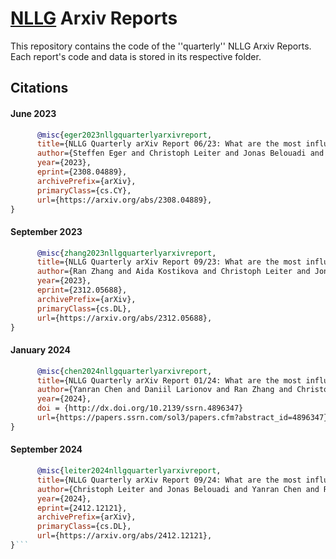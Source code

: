 # [NLLG](https://nl2g.github.io/) Arxiv Reports

This repository contains the code of the ''quarterly'' NLLG Arxiv Reports. Each report's code and data is stored in its respective folder.

## Citations

#### June 2023
```bibtex
      @misc{eger2023nllgquarterlyarxivreport,
      title={NLLG Quarterly arXiv Report 06/23: What are the most influential current AI Papers?}, 
      author={Steffen Eger and Christoph Leiter and Jonas Belouadi and Ran Zhang and Aida Kostikova and Daniil Larionov and Yanran Chen and Vivian Fresen},
      year={2023},
      eprint={2308.04889},
      archivePrefix={arXiv},
      primaryClass={cs.CY},
      url={https://arxiv.org/abs/2308.04889}, 
}
```

#### September 2023
```bibtex
      @misc{zhang2023nllgquarterlyarxivreport,
      title={NLLG Quarterly arXiv Report 09/23: What are the most influential current AI Papers?}, 
      author={Ran Zhang and Aida Kostikova and Christoph Leiter and Jonas Belouadi and Daniil Larionov and Yanran Chen and Vivian Fresen and Steffen Eger},
      year={2023},
      eprint={2312.05688},
      archivePrefix={arXiv},
      primaryClass={cs.DL},
      url={https://arxiv.org/abs/2312.05688}, 
}
```

#### January 2024
```bibtex
      @misc{chen2024nllgquarterlyarxivreport,
      title={NLLG Quarterly arXiv Report 01/24: What are the most influential current AI Papers?}, 
      author={Yanran Chen and Daniil Larionov and Ran Zhang and Christoph Leiter and Jonas Belouadi and Aida Kostikova and Steffen Eger},
      year={2024},
      doi = {http://dx.doi.org/10.2139/ssrn.4896347}
      url={https://papers.ssrn.com/sol3/papers.cfm?abstract_id=4896347} 
}
```

#### September 2024
```bibtex
      @misc{leiter2024nllgquarterlyarxivreport,
      title={NLLG Quarterly arXiv Report 09/24: What are the most influential current AI Papers?}, 
      author={Christoph Leiter and Jonas Belouadi and Yanran Chen and Ran Zhang and Daniil Larionov and Aida Kostikova and Steffen Eger},
      year={2024},
      eprint={2412.12121},
      archivePrefix={arXiv},
      primaryClass={cs.DL},
      url={https://arxiv.org/abs/2412.12121}, 
}```
